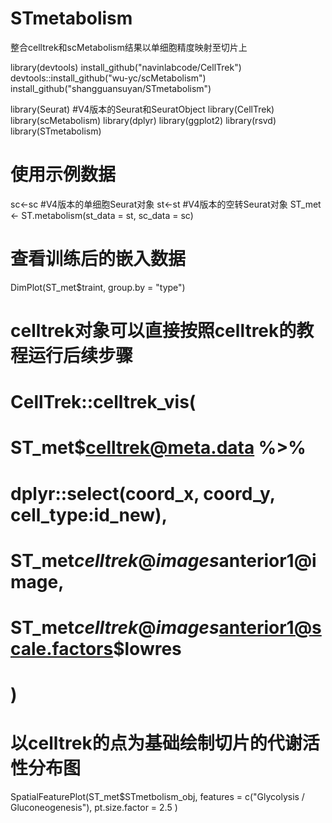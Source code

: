 # STmetabolism
整合celltrek和scMetabolism结果以单细胞精度映射至切片上

library(devtools)
install_github("navinlabcode/CellTrek")
devtools::install_github("wu-yc/scMetabolism")
install_github("shangguansuyan/STmetabolism")

library(Seurat) #V4版本的Seurat和SeuratObject
library(CellTrek)
library(scMetabolism)
library(dplyr)
library(ggplot2)
library(rsvd)
library(STmetabolism)

# 使用示例数据
sc<-sc #V4版本的单细胞Seurat对象
st<-st #V4版本的空转Seurat对象
ST_met <- ST.metabolism(st_data = st, sc_data = sc)

# 查看训练后的嵌入数据
DimPlot(ST_met$traint, group.by = "type")

# celltrek对象可以直接按照celltrek的教程运行后续步骤
# CellTrek::celltrek_vis(
#   ST_met$celltrek@meta.data %>%
#     dplyr::select(coord_x, coord_y, cell_type:id_new),
#   ST_met$celltrek@images$anterior1@image,
#   ST_met$celltrek@images$anterior1@scale.factors$lowres
# )

# 以celltrek的点为基础绘制切片的代谢活性分布图
SpatialFeaturePlot(ST_met$STmetbolism_obj,
  features = c("Glycolysis / Gluconeogenesis"), pt.size.factor = 2.5
)

